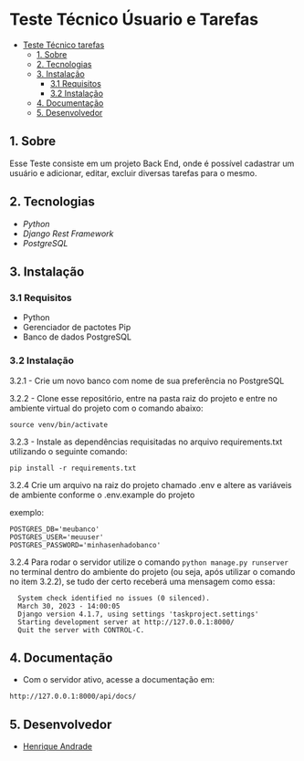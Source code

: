 # Teste Técnico Úsuario e Tarefas

- [Teste Técnico tarefas](#teste-técnico-tarefas)
  - [1. Sobre](#1-sobre)
  - [2. Tecnologias](#2-tecnologias)
  - [3. Instalação](#3-instalação)
    - [3.1 Requisitos](#31-requisitos)
    - [3.2 Instalação](#32-instalação)
  - [4. Documentação](#4-documentação)
  - [5. Desenvolvedor](#5-desenvolvedor)

<a name="sobre"></a>

## 1. Sobre

Esse Teste consiste em um projeto Back End, onde é possível cadastrar um usuário e adicionar, editar, excluir diversas tarefas para o mesmo.

<a name="links"></a>

<a name="techs"></a>

## 2. Tecnologias

- _Python_
- _Django Rest Framework_
- _PostgreSQL_

<a name="instalacao"></a>

## 3. Instalação

### 3.1 Requisitos

- Python
- Gerenciador de pactotes Pip
- Banco de dados PostgreSQL

### 3.2 Instalação

3.2.1 - Crie um novo banco com nome de sua preferência no PostgreSQL

3.2.2 - Clone esse repositório, entre na pasta raiz do projeto e entre no ambiente virtual do projeto com o comando abaixo:

`source venv/bin/activate`

3.2.3 - Instale as dependências requisitadas no arquivo requirements.txt utilizando o seguinte comando:

`pip install -r requirements.txt`

3.2.4 Crie um arquivo na raiz do projeto chamado .env e altere as variáveis de ambiente conforme o .env.example do projeto

exemplo:

```
POSTGRES_DB='meubanco'
POSTGRES_USER='meuuser'
POSTGRES_PASSWORD='minhasenhadobanco'

```

3.2.4 Para rodar o servidor utilize o comando `python manage.py runserver` no terminal dentro do ambiente do projeto (ou seja, após utilizar o comando no item 3.2.2), se tudo der certo receberá uma mensagem como essa:

      System check identified no issues (0 silenced).
      March 30, 2023 - 14:00:05
      Django version 4.1.7, using settings 'taskproject.settings'
      Starting development server at http://127.0.0.1:8000/
      Quit the server with CONTROL-C.

## 4. Documentação

- Com o servidor ativo, acesse a documentação em:

```
http://127.0.0.1:8000/api/docs/

```

## 5. Desenvolvedor

- <a name="henrique" href="https://www.linkedin.com/in/henriqueyujiandrade/" target="_blank">Henrique Andrade</a>
